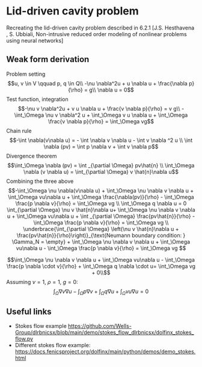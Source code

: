 # Lid-driven cavity problem
Recreating the lid-driven cavity problem described in 6.2.1 [J.S. Hesthavena , S. Ubbiali, Non-intrusive reduced order modeling of nonlinear problems using neural networks]

## Weak form derivation
Problem setting
$$u, v \in V \qquad p, q \in Q\\
-\nu \nabla^2u + u \nabla u + \frac{\nabla p}{\rho} = g\\
\nabla u = 0$$
Test function, integration
$$-\nu v \nabla^2u + v u \nabla u + \frac{v \nabla p}{\rho} = v g\\
-\int_\Omega \nu v \nabla^2 u + \int_\Omega v u \nabla u + \int_\Omega \frac{v \nabla p}{\rho} = \int_\Omega vg$$
Chain rule
$$-\int \nabla(v\nabla u) = - \int \nabla v \nabla u - \int v \nabla ^2 u \\
\int \nabla (pv) = \int p \nabla v + \int v \nabla p$$
Divergence theorem
$$\int_\Omega \nabla (pv) = \int _{\partial \Omega} pv\hat{n} \\
\int_\Omega \nabla (v \nabla u) = \int_{\partial \Omega} v \hat{n}\nabla u$$
Combining the three above
$$-\int_\Omega \nu \nabla(v\nabla u) + \int_\Omega \nu \nabla v \nabla u + \int_\Omega vu\nabla u + \int_\Omega \frac{\nabla(pv)}{\rho} - \int_\Omega \frac{p \nabla v}{\rho} = \int_\Omega vg \\
\int_\Omega q \nabla u = 0
\int_{\partial \Omega} \nu v \hat{n}\nabla u+ \int_\Omega \nu \nabla v \nabla u + \int_\Omega vu\nabla u + \int _{\partial \Omega} \frac{pv\hat{n}}{\rho} - \int_\Omega \frac{p \nabla v}{\rho} = \int_\Omega vg \\
\underbrace{\int_{\partial \Omega} \left(\nu v \hat{n}\nabla u +  \frac{pv\hat{n}}{\rho}\right)}_{\text{Neumann boundary condition: } \Gamma_N = \empty} + \int_\Omega \nu \nabla v \nabla u + \int_\Omega vu\nabla u - \int_\Omega \frac{p \nabla v}{\rho} = \int_\Omega vg $$

$$\int_\Omega \nu \nabla v \nabla u + \int_\Omega vu\nabla u - \int_\Omega \frac{p \nabla \cdot v}{\rho} + \int_\Omega q \nabla \cdot u= \int_\Omega vg + 0\\$$
Assuming $\nu = 1$, $\rho = 1$, $g=0$:
$$\int_\Omega \nabla v \nabla u - \int_\Omega p \nabla v  + \int_\Omega q \nabla u + \int_\Omega vu\nabla u = 0$$

## Useful links
* Stokes flow example https://github.com/Wells-Group/dlrbnicsx/blob/main/demo/stokes_flow_dlrbnicsx/dolfinx_stokes_flow.py
* Different stokes flow example: https://docs.fenicsproject.org/dolfinx/main/python/demos/demo_stokes.html